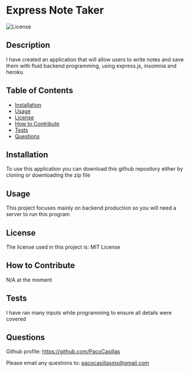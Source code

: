 # Express Note Taker

![License](https://img.shields.io/badge/license-MIT%20License-lightblue.svg)

## Description

I have created an application that will allow users to write notes and save them with fluid backend programming, using express.js, insomnia and heroku

## Table of Contents

- [Installation](#installation)
- [Usage](#usage)
- [License](#license)
- [How to Contribute](#how-to-contribute)
- [Tests](#tests)
- [Questions](#questions)

## Installation

To use this application you can download this github repository either by cloning or downloading the zip file

## Usage

This project focuses mainly on backend production so you will need a server to run this program 


## License

The license used in this project is: MIT License

## How to Contribute

N/A at the moment

## Tests

I have ran many inputs while programming to ensure all details were covered

## Questions

Github profile: https://github.com/PacoCasillas

Please email any questions to: pacocasillasmx@gmail.com